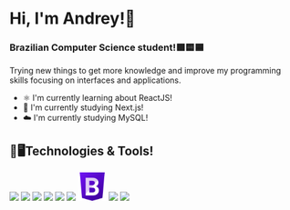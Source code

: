 # Hi, I'm Andrey!👋
### Brazilian Computer Science student!🟩🟨🟦

Trying new things to get more knowledge and improve my programming skills focusing on interfaces and applications.

- ⚛️ I'm currently learning about ReactJS!
- 📝 I'm currently studying Next.js!
- ☁️ I'm currently studying MySQL!

## 🚀🖥️Technologies & Tools!
<div>
<img src=https://cdn-icons-png.flaticon.com/512/1532/1532556.png width="50" heigth="50"/>
<img src=https://cdn.icon-icons.com/icons2/2107/PNG/512/file_type_css_icon_130661.png width="53" heigth="53"/>
<img src=https://static.vecteezy.com/system/resources/previews/027/127/463/original/javascript-logo-javascript-icon-transparent-free-png.png width="55" heigth="55"/>
<img src=https://cdn.iconscout.com/icon/free/png-256/free-python-3628999-3030224.png?f=webp width="50" heigth="50"/>
<img src=https://upload.wikimedia.org/wikipedia/commons/thumb/a/a7/React-icon.svg/2300px-React-icon.svg.png width="50" heigth="50"/>
<img src="https://static-00.iconduck.com/assets.00/next-js-icon-512x512-zuauazrk.png" width="50" heigth="50"/>
<img src=https://raw.githubusercontent.com/themedotid/bootstrap-icon/HEAD/docs/bootstrap-icon-css.png width="50" heigth="50"/>
<img src=https://files.raycast.com/sjxs3pxsc6k63ju0fzv8l3cu4v90 width="50" heigth="50"/>
<img src=https://cdn.icon-icons.com/icons2/2415/PNG/512/mysql_original_wordmark_logo_icon_146417.png width="50" heigth="50"/>
</div>
